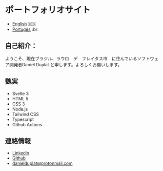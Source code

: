 # ポートフォリオサイト

- [English](README.md) :us:
- [Portugês](PORTUGUESE.md) :br:

## 自己紹介：

ようこそ、現在ブラジル、ラウロ　デ　フレイタス市　に住んでいるソフトウェア開発者Daniel Duplat と申します。よろしくお願いします。

## 魏実

- Svelte 3
- HTML 5
- CSS 3
- Node.js
- Tailwind CSS
- Typescript
- Github Actions

## 連絡情報

- [Linkedin](www.linkedin.com/in/danielduplat)
- [Github](https://github.com/ddaniel1912)
- danielduplat@protonmail.com